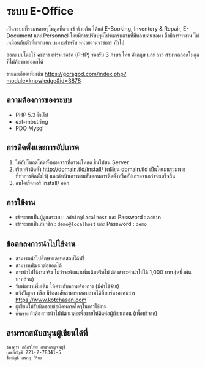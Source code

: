 # ระบบ E-Office

เป็นระบบที่รวมหลายๆโมดูลที่แจกเข้าด้วยกัน ได้แก่ E-Booking, Inventory & Repair, E-Document และ Personnel โดยมีการปรับปรุงโปรแกรมตามที่มีหลายคนขอมา ซึ่งมีการทำงาน ไม่เหมือนกับตัวที่แจกแยก เหมาะสำหรับ หน่วยงานราชการ ทั่วไป

ออกแบบโดยใช้ คชสาร เฟรมเวอร์ค (PHP) รองรับ 3 ภาษา ไทย อังกฤษ และ ลาว สามารถถอดโมดูลที่ไม่ต้องการออกได้

รายละเอียดเพิ่มเติม https://goragod.com/index.php?module=knowledge&id=3878

## ความต้องการของระบบ

- PHP 5.3 ขึ้นไป
- ext-mbstring
- PDO Mysql

## การติดตั้งและการอัปเกรด

1.  ให้อัปโหลดโค้ดทั้งหมดจากที่ดาวน์โหลด ขึ้นไปบน Server
2.  เรียกตัวติดตั้ง http://domain.tld/install/ (เปลี่ยน domain.tld เป็นโดเมนรวมพาธที่ทำการติดตั้งไว้) และดำเนินการตามขั้นตอนการติดตั้งหรืออัปเกรดจนกว่าจะเสร็จสิ้น
3.  ลบไดเร็คทอรี่ install/ ออก

## การใช้งาน

- เข้าระบบเป็นผู้ดูแลระบบ : `admin@localhost` และ Password : `admin`
- เข้าระบบเป็นสมาชิก : `demo@localhost` และ Password : `demo`

## ข้อตกลงการนำไปใช้งาน

- สามารถนำไปศึกษาและทดสอบได้ฟรี
- สามารถพัฒนาต่อยอดได้
- การนำไปใช้งานจริง ไม่ว่าจะพัฒนาเพิ่มเติมหรือไม่ ต้องชำระค่านำไปใช้ 1,000 บาท (หนึ่งพันบาทถ้วน)
- รับพัฒนาเพิ่มเติม ให้ตรงกับความต้องการ (มีค่าใช้จ่าย)
- แจ้งปัญหา หรือ มีข้อสงสัยสามารถสอบถามได้ที่บอร์ดของคชสาร https://www.kotchasan.com
- ผู้เขียนไม่รับผิดชอบข้อผิดพลาดใดๆในการใช้งาน
- ```ห้ามขาย``` ถ้าต้องการนำไปพัฒนาต่อเพื่อขายให้ติดต่อผู้เขียนก่อน (เพื่อบริจาค)

## สามารถสนับสนุนผู้เขียนได้ที่

```
ธนาคาร กสิกรไทย สาขากาญจนบุรี
เลขที่บัญชี 221-2-78341-5
ชื่อบัญชี กรกฎ วิริยะ
```
